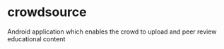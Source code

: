 # crowdsource
Android application which enables the crowd to upload and peer review educational content
